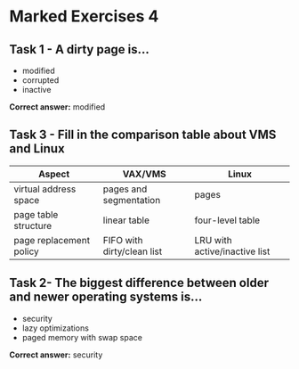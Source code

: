# Marked Exercises 4

## Task 1 - A dirty page is…

- modified
- corrupted
- inactive

**Correct answer:** modified

## Task 3 - Fill in the comparison table about VMS and Linux

| Aspect                  | VAX/VMS                    | Linux                         |
|-------------------------|----------------------------|-------------------------------|
| virtual address space	  | pages and segmentation     | pages                         | 
| page table structure	  | linear table               | four-level table              |
| page replacement policy | FIFO with dirty/clean list | LRU with active/inactive list |


## Task 2- The biggest difference between older and newer operating systems is…


- security
- lazy optimizations
- paged memory with swap space

**Correct answer:** security